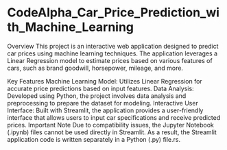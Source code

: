 # CodeAlpha_Car_Price_Prediction_with_Machine_Learning
Overview
This project is an interactive web application designed to predict car prices using machine learning techniques. The application leverages a Linear Regression model to estimate prices based on various features of cars, such as brand goodwill, horsepower, mileage, and more.

Key Features
Machine Learning Model: Utilizes Linear Regression for accurate price predictions based on input features.
Data Analysis: Developed using Python, the project involves data analysis and preprocessing to prepare the dataset for modeling.
Interactive User Interface: Built with Streamlit, the application provides a user-friendly interface that allows users to input car specifications and receive predicted prices.
Important Note
Due to compatibility issues, the Jupyter Notebook (.ipynb) files cannot be used directly in Streamlit. As a result, the Streamlit application code is written separately in a Python (.py) file.rs.  
